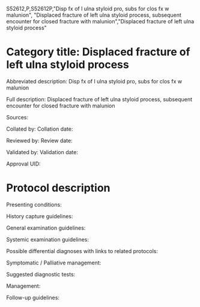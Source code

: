 S52612,P,S52612P,"Disp fx of l ulna styloid pro, subs for clos fx w malunion", "Displaced fracture of left ulna styloid process, subsequent encounter for closed fracture with malunion","Displaced fracture of left ulna styloid process"
# Category title: Displaced fracture of left ulna styloid process

Abbreviated description: Disp fx of l ulna styloid pro, subs for clos fx w malunion

Full description: Displaced fracture of left ulna styloid process, subsequent encounter for closed fracture with malunion

Sources:

Collated by:
Collation date:

Reviewed by:
Review date:

Validated by:
Validation date:

Approval UID:

# Protocol description

Presenting conditions:

History capture guidelines:

General examination guidelines:

Systemic examination guidelines:

Possible differential diagnoses with links to related protocols:

Symptomatic / Palliative management:

Suggested diagnostic tests:

Management:

Follow-up guidelines:
